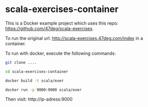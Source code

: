 # scala-exercises-container

This is a Docker example project which uses this repo: https://github.com/47deg/scala-exercises.

To run the original url: http://scala-exercises.47deg.com/index in a container.

To run with docker, execute the following commands:

```bash
git clone ....
```

```bash
cd scala-exercises-container
```

```bash
docker build -t scala/exer
```

```bash
docker run -p 9000:9000 scala/exer
```
Then visit: http://ip-adress:9000